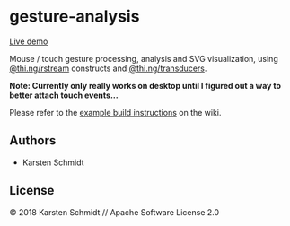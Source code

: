 # gesture-analysis

[Live demo](http://demo.thi.ng/umbrella/gesture-analysis/)

Mouse / touch gesture processing, analysis and SVG visualization, using
[@thi.ng/rstream](https://github.com/thi-ng/umbrella/tree/master/packages/rstream)
constructs and
[@thi.ng/transducers](https://github.com/thi-ng/umbrella/tree/master/packages/transducers).

**Note: Currently only really works on desktop until I figured out a way
to better attach touch events...**

Please refer to the [example build
instructions](https://github.com/thi-ng/umbrella/wiki/Example-build-instructions)
on the wiki.

## Authors

- Karsten Schmidt

## License

&copy; 2018 Karsten Schmidt // Apache Software License 2.0
